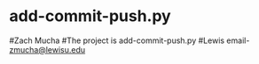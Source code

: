 # add-commit-push.py
#Zach Mucha
#The project is add-commit-push.py
#Lewis email- zmucha@lewisu.edu
